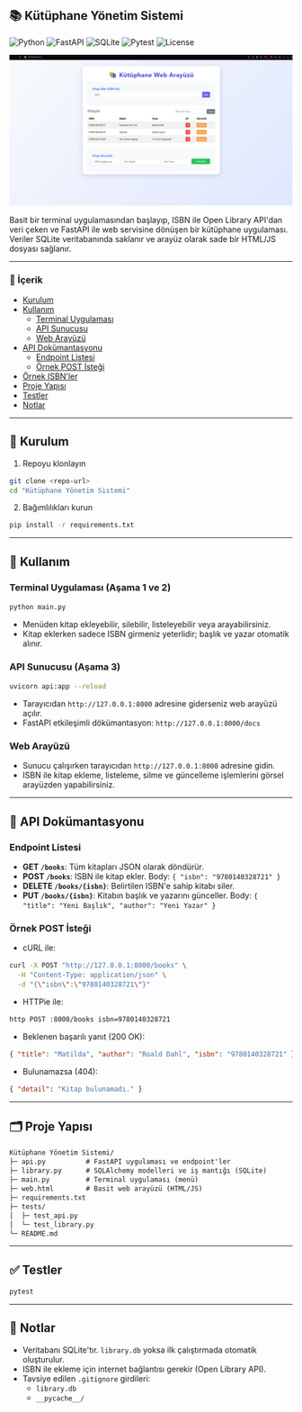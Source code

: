 ## 📚 Kütüphane Yönetim Sistemi

![Python](https://img.shields.io/badge/Python-3.11-3776AB?logo=python&logoColor=white)
![FastAPI](https://img.shields.io/badge/FastAPI-0.115-009688?logo=fastapi&logoColor=white)
![SQLite](https://img.shields.io/badge/SQLite-DB-003B57?logo=sqlite&logoColor=white)
![Pytest](https://img.shields.io/badge/tests-pytest-blue)
![License](https://img.shields.io/badge/License-MIT-green)

<p align="center">
  <img src="assets/screenshot.png" alt="Uygulama ekran görüntüsü" width="900" />
</p>

Basit bir terminal uygulamasından başlayıp, ISBN ile Open Library API'dan veri çeken ve FastAPI ile web servisine dönüşen bir kütüphane uygulaması. Veriler SQLite veritabanında saklanır ve arayüz olarak sade bir HTML/JS dosyası sağlanır.

---

### 🔗 İçerik
- [Kurulum](#-kurulum)
- [Kullanım](#-kullanım)
  - [Terminal Uygulaması](#terminal-uygulaması-aşama-1-ve-2)
  - [API Sunucusu](#api-sunucusu-aşama-3)
  - [Web Arayüzü](#web-arayüzü)
- [API Dokümantasyonu](#-api-dokümantasyonu)
  - [Endpoint Listesi](#endpoint-listesi)
  - [Örnek POST İsteği](#örnek-post-isteği)
- [Örnek ISBN'ler](#-örnek-isbnler)
- [Proje Yapısı](#-proje-yapısı)
- [Testler](#-testler)
- [Notlar](#-notlar)

---

## 🚀 Kurulum

1) Repoyu klonlayın
```sh
git clone <repo-url>
cd "Kütüphane Yönetim Sistemi"
```

2) Bağımlılıkları kurun
```sh
pip install -r requirements.txt
```

---

## 🧭 Kullanım

### Terminal Uygulaması (Aşama 1 ve 2)
```sh
python main.py
```
- Menüden kitap ekleyebilir, silebilir, listeleyebilir veya arayabilirsiniz.
- Kitap eklerken sadece ISBN girmeniz yeterlidir; başlık ve yazar otomatik alınır.

### API Sunucusu (Aşama 3)
```sh
uvicorn api:app --reload
```
- Tarayıcıdan `http://127.0.0.1:8000` adresine giderseniz web arayüzü açılır.
- FastAPI etkileşimli dökümantasyon: `http://127.0.0.1:8000/docs`

### Web Arayüzü
- Sunucu çalışırken tarayıcıdan `http://127.0.0.1:8000` adresine gidin.
- ISBN ile kitap ekleme, listeleme, silme ve güncelleme işlemlerini görsel arayüzden yapabilirsiniz.

---

## 📘 API Dokümantasyonu

### Endpoint Listesi
- **GET `/books`**: Tüm kitapları JSON olarak döndürür.
- **POST `/books`**: ISBN ile kitap ekler. Body: `{ "isbn": "9780140328721" }`
- **DELETE `/books/{isbn}`**: Belirtilen ISBN'e sahip kitabı siler.
- **PUT `/books/{isbn}`**: Kitabın başlık ve yazarını günceller. Body: `{ "title": "Yeni Başlık", "author": "Yeni Yazar" }`

### Örnek POST İsteği
- cURL ile:
```bash
curl -X POST "http://127.0.0.1:8000/books" \
  -H "Content-Type: application/json" \
  -d "{\"isbn\":\"9780140328721\"}"
```

- HTTPie ile:
```bash
http POST :8000/books isbn=9780140328721
```

- Beklenen başarılı yanıt (200 OK):
```json
{ "title": "Matilda", "author": "Roald Dahl", "isbn": "9780140328721" }
```

- Bulunamazsa (404):
```json
{ "detail": "Kitap bulunamadı." }
```

---

## 🗂 Proje Yapısı
```
Kütüphane Yönetim Sistemi/
├─ api.py          # FastAPI uygulaması ve endpoint'ler
├─ library.py      # SQLAlchemy modelleri ve iş mantığı (SQLite)
├─ main.py         # Terminal uygulaması (menü)
├─ web.html        # Basit web arayüzü (HTML/JS)
├─ requirements.txt
├─ tests/
│  ├─ test_api.py
│  └─ test_library.py
└─ README.md
```

---

## ✅ Testler
```sh
pytest
```

---

## 📝 Notlar
- Veritabanı SQLite'tır. `library.db` yoksa ilk çalıştırmada otomatik oluşturulur.
- ISBN ile ekleme için internet bağlantısı gerekir (Open Library API).
- Tavsiye edilen `.gitignore` girdileri:
  - `library.db`
  - `__pycache__/`


